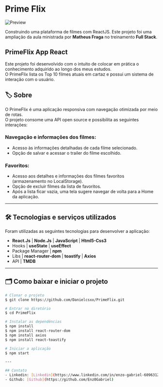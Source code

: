 # Prime Flix

![Preview](https://user-images.githubusercontent.com/124924248/218589512-6dba7598-8354-45a7-8fe5-2c9d51bdc2d5.png)

Construindo uma plataforma de filmes com ReactJS. Este projeto foi uma ampliação da aula ministrada por **Matheus Fraga** no treinamento **Full Stack**.

## PrimeFlix App React
Este projeto foi desenvolvido com o intuito de colocar em prática o conhecimento adquirido ao longo dos meus estudos.</br>
O PrimeFlix lista os Top 10 filmes atuais em cartaz e possui um sistema de interação com o usuário.

## 🏷️ Sobre
O PrimeFlix é uma aplicação responsiva com navegação otimizada por meio de rotas.</br>
O projeto consome uma API open source e possibilita as seguintes interações:

### Navegação e informações dos filmes:
- Acesso às informações detalhadas de cada filme selecionado.
- Opção de salvar e acessar o trailer do filme escolhido.

### Favoritos:
- Acesso aos detalhes e informações dos filmes favoritos (armazenamento no LocalStorage).
- Opção de excluir filmes da lista de favoritos.
- Após a lista ficar vazia, uma tela sugere navegar de volta para a Home da aplicação.

---

## 🛠️ Tecnologias e serviços utilizados
Foram utilizadas as seguintes tecnologias para desenvolver a aplicação:

- **React.Js** | **Node.Js** | **JavaScript** | **Html5-Css3**
- Hooks | **useState** | **useEffect**
- Package Manager | **npm**
- Libs | **react-router-dom** | **toastify** | **Axios**
- API | **TMDB**

---

## 🗂️ Como baixar e iniciar o projeto

```bash
# Clonar o projeto
$ git clone https://github.com/Danielcsxx/PrimeFlix.git

# Entrar no diretório
$ cd PrimeFlix

# Instalar as dependências
$ npm install
$ npm install react-router-dom
$ npm install axios
$ npm install react-toastify

# Iniciar a aplicação
$ npm start

---

## Contato 
- Linkedin: [Linkedin](https://www.linkedin.com/in/enzo-gabriel-60963125b/)</br> 
- Github: [Github](https://github.com/Enz0Gabriel)